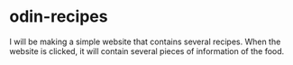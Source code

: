 # odin-recipes
I will be making a simple website that contains several recipes. When the website is clicked, it will contain several pieces of information of the food.